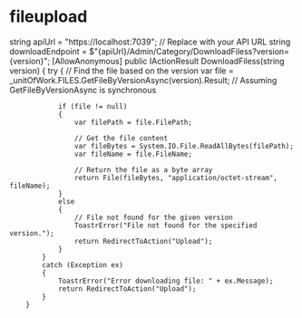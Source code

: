 # fileupload

 string apiUrl = "https://localhost:7039"; // Replace with your API URL
                string downloadEndpoint = $"{apiUrl}/Admin/Category/DownloadFiless?version={version}";
        [AllowAnonymous]
        public IActionResult DownloadFiless(string version)
        {
            try
            {
                // Find the file based on the version
                var file = _unitOfWork.FILES.GetFileByVersionAsync(version).Result; // Assuming GetFileByVersionAsync is synchronous

                if (file != null)
                {
                    var filePath = file.FilePath;

                    // Get the file content
                    var fileBytes = System.IO.File.ReadAllBytes(filePath);
                    var fileName = file.FileName;

                    // Return the file as a byte array
                    return File(fileBytes, "application/octet-stream", fileName);
                }
                else
                {
                    // File not found for the given version
                    ToastrError("File not found for the specified version.");
                    return RedirectToAction("Upload");
                }
            }
            catch (Exception ex)
            {
                ToastrError("Error downloading file: " + ex.Message);
                return RedirectToAction("Upload");
            }
        }
